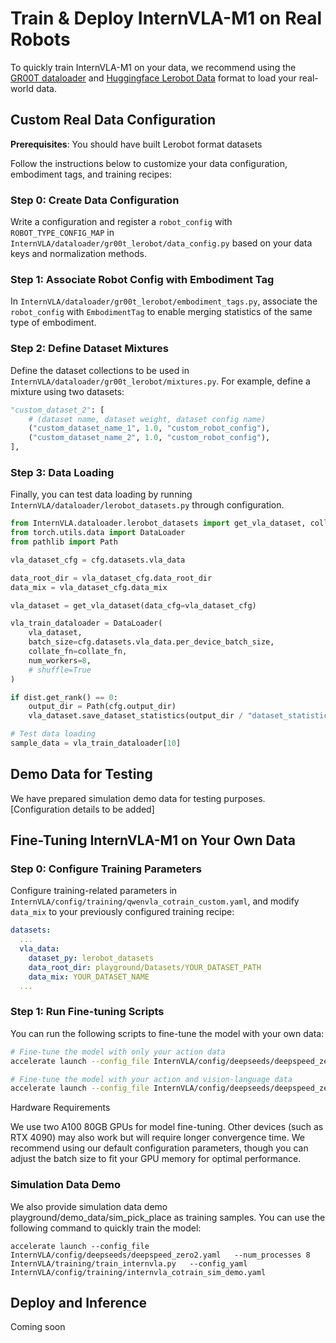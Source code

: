 # Train & Deploy InternVLA-M1 on Real Robots

To quickly train InternVLA-M1 on your data, we recommend using the [GR00T dataloader](https://github.com/NVIDIA/Isaac-GR00T?tab=readme-ov-file#1-data-format--loading) and [Huggingface Lerobot Data](https://github.com/huggingface/lerobot) format to load your real-world data.

## Custom Real Data Configuration

**Prerequisites**: You should have built Lerobot format datasets

Follow the instructions below to customize your data configuration, embodiment tags, and training recipes:

### Step 0: Create Data Configuration
Write a configuration and register a `robot_config` with `ROBOT_TYPE_CONFIG_MAP` in `InternVLA/dataloader/gr00t_lerobot/data_config.py` based on your data keys and normalization methods.

### Step 1: Associate Robot Config with Embodiment Tag
In `InternVLA/dataloader/gr00t_lerobot/embodiment_tags.py`, associate the `robot_config` with `EmbodimentTag` to enable merging statistics of the same type of embodiment.

### Step 2: Define Dataset Mixtures
Define the dataset collections to be used in `InternVLA/dataloader/gr00t_lerobot/mixtures.py`. For example, define a mixture using two datasets:

```python
"custom_dataset_2": [
    # (dataset name, dataset weight, dataset config name)
    ("custom_dataset_name_1", 1.0, "custom_robot_config"),
    ("custom_dataset_name_2", 1.0, "custom_robot_config"),
],
```

### Step 3: Data Loading
Finally, you can test data loading by running `InternVLA/dataloader/lerobot_datasets.py` through configuration.

```python
from InternVLA.dataloader.lerobot_datasets import get_vla_dataset, collate_fn
from torch.utils.data import DataLoader
from pathlib import Path

vla_dataset_cfg = cfg.datasets.vla_data

data_root_dir = vla_dataset_cfg.data_root_dir
data_mix = vla_dataset_cfg.data_mix

vla_dataset = get_vla_dataset(data_cfg=vla_dataset_cfg)

vla_train_dataloader = DataLoader(
    vla_dataset,
    batch_size=cfg.datasets.vla_data.per_device_batch_size,
    collate_fn=collate_fn,
    num_workers=8,
    # shuffle=True
)

if dist.get_rank() == 0: 
    output_dir = Path(cfg.output_dir)
    vla_dataset.save_dataset_statistics(output_dir / "dataset_statistics.json")

# Test data loading
sample_data = vla_train_dataloader[10]
```

## Demo Data for Testing
We have prepared simulation demo data for testing purposes.
[Configuration details to be added]

## Fine-Tuning InternVLA-M1 on Your Own Data

### Step 0: Configure Training Parameters
Configure training-related parameters in `InternVLA/config/training/qwenvla_cotrain_custom.yaml`, and modify `data_mix` to your previously configured training recipe:

```yaml
datasets:
  ...
  vla_data:
    dataset_py: lerobot_datasets
    data_root_dir: playground/Datasets/YOUR_DATASET_PATH
    data_mix: YOUR_DATASET_NAME
  ...
```

### Step 1: Run Fine-tuning Scripts
You can run the following scripts to fine-tune the model with your own data:

```bash
# Fine-tune the model with only your action data
accelerate launch --config_file InternVLA/config/deepseeds/deepspeed_zero2.yaml   --num_processes 8 InternVLA/training/train_internvla.py --config_yaml InternVLA/config/training/internvla_cotrain_custom.yaml

# Fine-tune the model with your action and vision-language data
accelerate launch --config_file InternVLA/config/deepseeds/deepspeed_zero2.yaml   --num_processes 8 InternVLA/training/train_internvla_cotrain.py --config_yaml InternVLA/config/training/internvla_cotrain_custom.yaml
```

Hardware Requirements

We use two A100 80GB GPUs for model fine-tuning. Other devices (such as RTX 4090) may also work but will require longer convergence time. We recommend using our default configuration parameters, though you can adjust the batch size to fit your GPU memory for optimal performance.

### Simulation Data Demo
We also provide simulation data demo playground/demo_data/sim_pick_place as training samples. You can use the following command to quickly train the model:
```
accelerate launch --config_file InternVLA/config/deepseeds/deepspeed_zero2.yaml   --num_processes 8 InternVLA/training/train_internvla.py   --config_yaml InternVLA/config/training/internvla_cotrain_sim_demo.yaml 
```

## Deploy and Inference
Coming soon